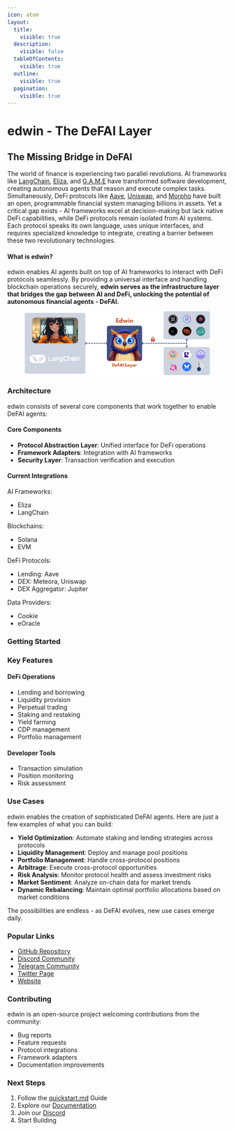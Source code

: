 ```yaml
---
icon: atom
layout:
  title:
    visible: true
  description:
    visible: false
  tableOfContents:
    visible: true
  outline:
    visible: true
  pagination:
    visible: true
---
```


# edwin - The DeFAI Layer

## The Missing Bridge in DeFAI

The world of finance is experiencing two parallel revolutions. AI frameworks like [LangChain](https://github.com/langchain-ai/langchain), [Eliza](https://github.com/elizaos/eliza), and [G.A.M.E](https://github.com/game-by-virtuals/game-python/tree/main) have transformed software development, creating autonomous agents that reason and execute complex tasks. Simultaneously, DeFi protocols like [Aave](https://aave.com/), [Uniswap](https://uniswap.org/), and [Morpho](https://morpho.xyz/) have built an open, programmable financial system managing billions in assets. Yet a critical gap exists - AI frameworks excel at decision-making but lack native DeFi capabilities, while DeFi protocols remain isolated from AI systems. Each protocol speaks its own language, uses unique interfaces, and requires specialized knowledge to integrate, creating a barrier between these two revolutionary technologies.

#### What is edwin?

edwin enables AI agents built on top of AI frameworks to interact with DeFi protocols seamlessly. By providing a universal interface and handling blockchain operations securely, **edwin serves as the infrastructure layer that bridges the gap between AI and DeFi, unlocking the potential of autonomous financial agents - DeFAI.**

<figure><img src=".gitbook/assets/Edwin Diagram (11).png" alt=""><figcaption></figcaption></figure>

### Architecture

edwin consists of several core components that work together to enable DeFAI agents:

#### Core Components

* **Protocol Abstraction Layer**: Unified interface for DeFi operations
* **Framework Adapters**: Integration with AI frameworks
* **Security Layer**: Transaction verification and execution

#### Current Integrations

AI Frameworks:

* Eliza
* LangChain

Blockchains:

* Solana
* EVM

DeFi Protocols:

* Lending: Aave
* DEX: Meteora, Uniswap
* DEX Aggregator: Jupiter

Data Providers:

* Cookie
* eOracle

### Getting Started

### Key Features

#### DeFi Operations

* Lending and borrowing
* Liquidity provision
* Perpetual trading
* Staking and restaking
* Yield farming
* CDP management
* Portfolio management

#### Developer Tools

* Transaction simulation
* Position monitoring
* Risk assessment

### Use Cases

edwin enables the creation of sophisticated DeFAI agents. Here are just a few examples of what you can build:

* **Yield Optimization**: Automate staking and lending strategies across protocols
* **Liquidity Management**: Deploy and manage pool positions
* **Portfolio Management**: Handle cross-protocol positions
* **Arbitrage**: Execute cross-protocol opportunities
* **Risk Analysis**: Monitor protocol health and assess investment risks
* **Market Sentiment**: Analyze on-chain data for market trends
* **Dynamic Rebalancing**: Maintain optimal portfolio allocations based on market conditions

The possibilities are endless - as DeFAI evolves, new use cases emerge daily.

### Popular Links

* [GitHub Repository](https://github.com/edwin-finance/edwin)
* [Discord Community](https://discord.gg/QNA55N3KtF)
* [Telegram Community](https://t.me/EdwinDeFAI)
* [Twitter Page](https://x.com/buildwithedwin)
* [Website](https://edwin.finance/)

### Contributing

edwin is an open-source project welcoming contributions from the community:

* Bug reports
* Feature requests
* Protocol integrations
* Framework adapters
* Documentation improvements

### Next Steps

1. Follow the [quickstart.md](getting-started/quickstart.md "mention") Guide
2. Explore our [Documentation](core-concepts/how-edwin-works.md)
3. Join our [Discord](https://discord.gg/QNA55N3KtF)
4. Start Building
